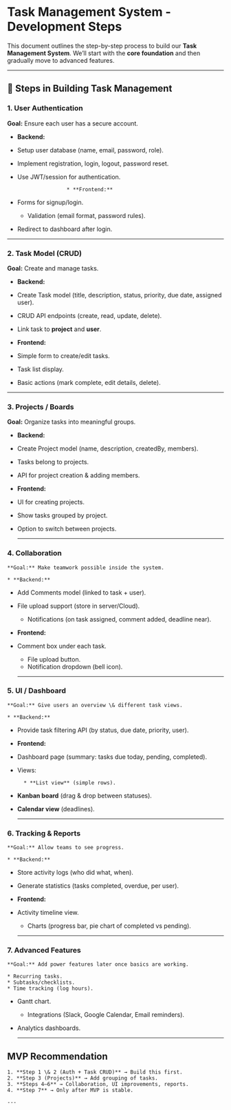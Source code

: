 # Task Management System - Development Steps

This document outlines the step-by-step process to build our **Task Management System**.
We’ll start with the **core foundation** and then gradually move to advanced features.

---

## 🔑 Steps in Building Task Management

### 1\. User Authentication

**Goal:** Ensure each user has a secure account.

* **Backend:**

* Setup user database (name, email, password, role).
* Implement registration, login, logout, password reset.
* Use JWT/session for authentication.

                      * **Frontend:**

* Forms for signup/login.
  * Validation (email format, password rules).
* Redirect to dashboard after login.

---

### 2\. Task Model (CRUD)

**Goal:** Create and manage tasks.

* **Backend:**

* Create Task model (title, description, status, priority, due date, assigned user).
* CRUD API endpoints (create, read, update, delete).
* Link task to **project** and **user**.

* **Frontend:**

* Simple form to create/edit tasks.
* Task list display.
* Basic actions (mark complete, edit details, delete).

---

### 3\. Projects / Boards

**Goal:** Organize tasks into meaningful groups.

* **Backend:**

* Create Project model (name, description, createdBy, members).
* Tasks belong to projects.
* API for project creation \& adding members.

* **Frontend:**

* UI for creating projects.
* Show tasks grouped by project.
* Option to switch between projects.

    ---

### 4\. Collaboration

    **Goal:** Make teamwork possible inside the system.

    * **Backend:**

* Add Comments model (linked to task + user).
* File upload support (store in server/Cloud).
    * Notifications (on task assigned, comment added, deadline near).

* **Frontend:**

* Comment box under each task.
    * File upload button.
    * Notification dropdown (bell icon).

    ---

### 5\. UI / Dashboard

    **Goal:** Give users an overview \& different task views.

    * **Backend:**

* Provide task filtering API (by status, due date, priority, user).

* **Frontend:**

* Dashboard page (summary: tasks due today, pending, completed).
* Views:

        * **List view** (simple rows).
* **Kanban board** (drag \& drop between statuses).
* **Calendar view** (deadlines).

    ---

### 6\. Tracking \& Reports

    **Goal:** Allow teams to see progress.

    * **Backend:**

* Store activity logs (who did what, when).
* Generate statistics (tasks completed, overdue, per user).

* **Frontend:**

* Activity timeline view.
    * Charts (progress bar, pie chart of completed vs pending).

    ---

### 7\. Advanced Features

    **Goal:** Add power features later once basics are working.

    * Recurring tasks.
    * Subtasks/checklists.
    * Time tracking (log hours).
* Gantt chart.
    * Integrations (Slack, Google Calendar, Email reminders).
* Analytics dashboards.

    ---

## MVP Recommendation

    1. **Step 1 \& 2 (Auth + Task CRUD)** → Build this first.
    2. **Step 3 (Projects)** → Add grouping of tasks.
    3. **Steps 4–6** → Collaboration, UI improvements, reports.
    4. **Step 7** → Only after MVP is stable.

    ---

